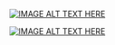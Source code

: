 [![IMAGE ALT TEXT HERE](https://img.youtube.com/vi/RjuBh4FURRk/0.jpg)](https://www.youtube.com/RjuBh4FURRk)

[![IMAGE ALT TEXT HERE](https://img.youtube.com/vi/XRkE-mlQSX4/0.jpg)](https://www.youtube.com/XRkE-mlQSX4)
